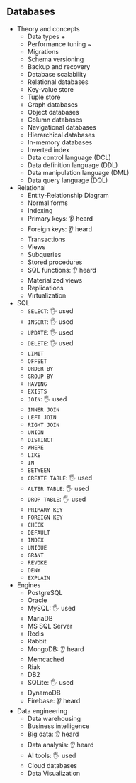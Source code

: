 ## Databases

- Theory and concepts
  - Data types +
  - Performance tuning ~
  - Migrations
  - Schema versioning
  - Backup and recovery
  - Database scalability
  - Relational databases
  - Key-value store
  - Tuple store
  - Graph databases
  - Object databases
  - Column databases
  - Navigational databases
  - Hierarchical databases
  - In-memory databases
  - Inverted index
  - Data control language (DCL)
  - Data definition language (DDL)
  - Data manipulation language (DML)
  - Data query language (DQL)
- Relational
  - Entity-Relationship Diagram
  - Normal forms
  - Indexing
  - Primary keys: 👂 heard
  - Foreign keys: 👂 heard
  - Transactions
  - Views
  - Subqueries
  - Stored procedures
  - SQL functions: 👂 heard
  - Materialized views
  - Replications
  - Virtualization
- SQL
  - `SELECT`: 🖐️ used
  - `INSERT`: 🖐️ used
  - `UPDATE`: 🖐️ used
  - `DELETE`: 🖐️ used
  - `LIMIT`
  - `OFFSET`
  - `ORDER BY`
  - `GROUP BY`
  - `HAVING`
  - `EXISTS`
  - `JOIN`: 🖐️ used
  - `INNER JOIN`
  - `LEFT JOIN`
  - `RIGHT JOIN`
  - `UNION`
  - `DISTINCT`
  - `WHERE`
  - `LIKE`
  - `IN`
  - `BETWEEN`
  - `CREATE TABLE`: 🖐️ used
  - `ALTER TABLE`: 🖐️ used
  - `DROP TABLE`: 🖐️ used
  - `PRIMARY KEY`
  - `FOREIGN KEY`
  - `CHECK`
  - `DEFAULT`
  - `INDEX`
  - `UNIQUE`
  - `GRANT`
  - `REVOKE`
  - `DENY`
  - `EXPLAIN`
- Engines
  - PostgreSQL
  - Oracle
  - MySQL: 🖐️ used
  - MariaDB
  - MS SQL Server
  - Redis
  - Rabbit
  - MongoDB: 👂 heard
  - Memcached
  - Riak
  - DB2
  - SQLite: 🖐️ used
  - DynamoDB
  - Firebase: 👂 heard
- Data engineering
  - Data warehousing
  - Business intelligence
  - Big data: 👂 heard
  - Data analysis: 👂 heard
  - AI tools: 🖐️ used
  - Cloud databases
  - Data Visualization
